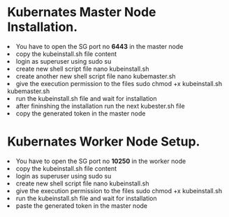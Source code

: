 <h1>Kubernates Master Node Installation.</h1>
<li>You have to open the SG port no <b>6443</b> in the master node</li>
<li>copy the kubeinstall.sh file content</li>
<li>login as superuser using sudo su </li>
<li>create new shell script file nano kubeinstall.sh</li>
<li>create another new shell script file nano kubemaster.sh</li>
<li>give the execution permission to the files sudo chmod +x kubeinstall.sh kubemaster.sh</li>
<li>run the kubeinstall.sh file and wait for installation</li>
<li>after fininshing the  installation run the next kubester.sh file</li>
<li>copy the generated token in the master node</li>

<h1>Kubernates Worker Node Setup.</h1>
<li>You have to open the SG port no <b>10250</b> in the worker node</li>
<li>copy the kubeinstall.sh file content</li>
<li>login as superuser using sudo su</li>
<li>create new shell script file nano kubeinstall.sh</li>
<li>give the execution permission to the files sudo chmod +x kubeinstall.sh</li>
<li>run the kubeinstall.sh file and wait for installation</li>
<li>paste the generated token in the master node</li>

